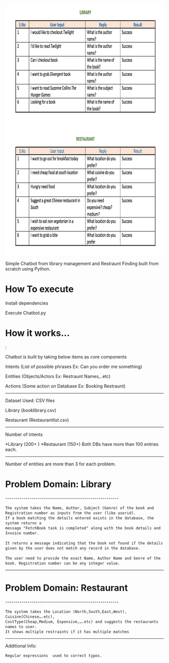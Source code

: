 <img width=800 height=800 src="results.png"/>

Simple Chatbot from library management and Restraunt Finding 
built from scratch using Python.


<h1>How To execute</h1>
 
 Install dependencies
 
 Execute Chatbot.py



<h1>How it works...</h1>:

Chatbot is built by taking below items as core components

Intents (List of possible phrases Ex: Can you order me something)

Entities (Objects/Actors Ex: Restraunt Names,..etc)

Actions (Some action on Database Ex: Booking Restraunt)

--------------------------------------------------------


Dataset Used: CSV files

Library (booklibrary.csv)

Restaurant (Restaurantlist.csv)

--------------------------------------------------------

Number of intents

*Library (200+ )
*Restaurant (150+)
Both DBs have more than 100 entries each.

--------------------------------------------------------

Number of entities are more than 3 for each problem.

<h1>Problem Domain: Library</h1>
--------------------------------------------------------

	The system takes the Name, Author, Subject (Genre) of the book and Registration number as inputs from the user (like userid).
	If a book matching the details entered exists in the database, the system returns a
	message "FetchBook task is completed" along with the book details and Invoice number. 
	
	It returns a message indicating that the book not found if the details given by the user does not match any record in the database.

	The user need to provide the exact Name, Author Name and Genre of the book. Registration number can be any integer value.

--------------------------------------------------------

<h1>Problem Domain: Restaurant</h1>
--------------------------------------------------------
	
	The system takes the Location (North,South,East,West), Cuisine(Chinese….etc), 
	CostType(Cheap,Medium, Expensive,….etc) and suggests the restaurants names to user. 
	It shows multiple restraints if it has multiple matches


--------------------------------------------------------
Additional Info:

	Regular expressions  used to correct typos.


